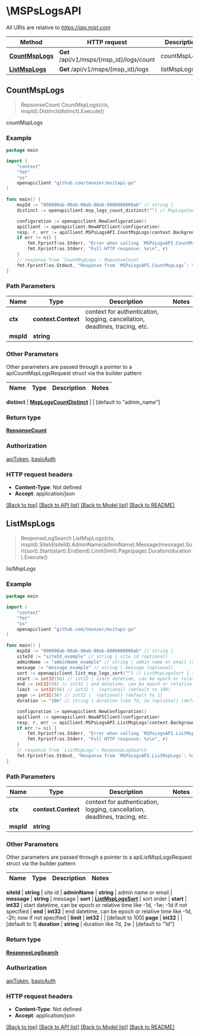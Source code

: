 # \MSPsLogsAPI

All URIs are relative to *https://api.mist.com*

Method | HTTP request | Description
------------- | ------------- | -------------
[**CountMspLogs**](MSPsLogsAPI.md#CountMspLogs) | **Get** /api/v1/msps/{msp_id}/logs/count | countMspLogs
[**ListMspLogs**](MSPsLogsAPI.md#ListMspLogs) | **Get** /api/v1/msps/{msp_id}/logs | listMspLogs



## CountMspLogs

> RepsonseCount CountMspLogs(ctx, mspId).Distinct(distinct).Execute()

countMspLogs



### Example

```go
package main

import (
	"context"
	"fmt"
	"os"
	openapiclient "github.com/tmunzer/msitapi-go"
)

func main() {
	mspId := "000000ab-00ab-00ab-00ab-0000000000ab" // string | 
	distinct := openapiclient.msp_logs_count_distinct("") // MspLogsCountDistinct |  (optional) (default to "admin_name")

	configuration := openapiclient.NewConfiguration()
	apiClient := openapiclient.NewAPIClient(configuration)
	resp, r, err := apiClient.MSPsLogsAPI.CountMspLogs(context.Background(), mspId).Distinct(distinct).Execute()
	if err != nil {
		fmt.Fprintf(os.Stderr, "Error when calling `MSPsLogsAPI.CountMspLogs``: %v\n", err)
		fmt.Fprintf(os.Stderr, "Full HTTP response: %v\n", r)
	}
	// response from `CountMspLogs`: RepsonseCount
	fmt.Fprintf(os.Stdout, "Response from `MSPsLogsAPI.CountMspLogs`: %v\n", resp)
}
```

### Path Parameters


Name | Type | Description  | Notes
------------- | ------------- | ------------- | -------------
**ctx** | **context.Context** | context for authentication, logging, cancellation, deadlines, tracing, etc.
**mspId** | **string** |  | 

### Other Parameters

Other parameters are passed through a pointer to a apiCountMspLogsRequest struct via the builder pattern


Name | Type | Description  | Notes
------------- | ------------- | ------------- | -------------

 **distinct** | [**MspLogsCountDistinct**](MspLogsCountDistinct.md) |  | [default to &quot;admin_name&quot;]

### Return type

[**RepsonseCount**](RepsonseCount.md)

### Authorization

[apiToken](../README.md#apiToken), [basicAuth](../README.md#basicAuth)

### HTTP request headers

- **Content-Type**: Not defined
- **Accept**: application/json

[[Back to top]](#) [[Back to API list]](../README.md#documentation-for-api-endpoints)
[[Back to Model list]](../README.md#documentation-for-models)
[[Back to README]](../README.md)


## ListMspLogs

> ResponseLogSearch ListMspLogs(ctx, mspId).SiteId(siteId).AdminName(adminName).Message(message).Sort(sort).Start(start).End(end).Limit(limit).Page(page).Duration(duration).Execute()

listMspLogs



### Example

```go
package main

import (
	"context"
	"fmt"
	"os"
	openapiclient "github.com/tmunzer/msitapi-go"
)

func main() {
	mspId := "000000ab-00ab-00ab-00ab-0000000000ab" // string | 
	siteId := "siteId_example" // string | site id (optional)
	adminName := "adminName_example" // string | admin name or email (optional)
	message := "message_example" // string | message (optional)
	sort := openapiclient.list_msp_logs_sort("") // ListMspLogsSort | sort order (optional)
	start := int32(56) // int32 | start datetime, can be epoch or relative time like -1d, -1w; -1d if not specified (optional)
	end := int32(56) // int32 | end datetime, can be epoch or relative time like -1d, -2h; now if not specified (optional)
	limit := int32(56) // int32 |  (optional) (default to 100)
	page := int32(56) // int32 |  (optional) (default to 1)
	duration := "10m" // string | duration like 7d, 2w (optional) (default to "1d")

	configuration := openapiclient.NewConfiguration()
	apiClient := openapiclient.NewAPIClient(configuration)
	resp, r, err := apiClient.MSPsLogsAPI.ListMspLogs(context.Background(), mspId).SiteId(siteId).AdminName(adminName).Message(message).Sort(sort).Start(start).End(end).Limit(limit).Page(page).Duration(duration).Execute()
	if err != nil {
		fmt.Fprintf(os.Stderr, "Error when calling `MSPsLogsAPI.ListMspLogs``: %v\n", err)
		fmt.Fprintf(os.Stderr, "Full HTTP response: %v\n", r)
	}
	// response from `ListMspLogs`: ResponseLogSearch
	fmt.Fprintf(os.Stdout, "Response from `MSPsLogsAPI.ListMspLogs`: %v\n", resp)
}
```

### Path Parameters


Name | Type | Description  | Notes
------------- | ------------- | ------------- | -------------
**ctx** | **context.Context** | context for authentication, logging, cancellation, deadlines, tracing, etc.
**mspId** | **string** |  | 

### Other Parameters

Other parameters are passed through a pointer to a apiListMspLogsRequest struct via the builder pattern


Name | Type | Description  | Notes
------------- | ------------- | ------------- | -------------

 **siteId** | **string** | site id | 
 **adminName** | **string** | admin name or email | 
 **message** | **string** | message | 
 **sort** | [**ListMspLogsSort**](ListMspLogsSort.md) | sort order | 
 **start** | **int32** | start datetime, can be epoch or relative time like -1d, -1w; -1d if not specified | 
 **end** | **int32** | end datetime, can be epoch or relative time like -1d, -2h; now if not specified | 
 **limit** | **int32** |  | [default to 100]
 **page** | **int32** |  | [default to 1]
 **duration** | **string** | duration like 7d, 2w | [default to &quot;1d&quot;]

### Return type

[**ResponseLogSearch**](ResponseLogSearch.md)

### Authorization

[apiToken](../README.md#apiToken), [basicAuth](../README.md#basicAuth)

### HTTP request headers

- **Content-Type**: Not defined
- **Accept**: application/json

[[Back to top]](#) [[Back to API list]](../README.md#documentation-for-api-endpoints)
[[Back to Model list]](../README.md#documentation-for-models)
[[Back to README]](../README.md)

